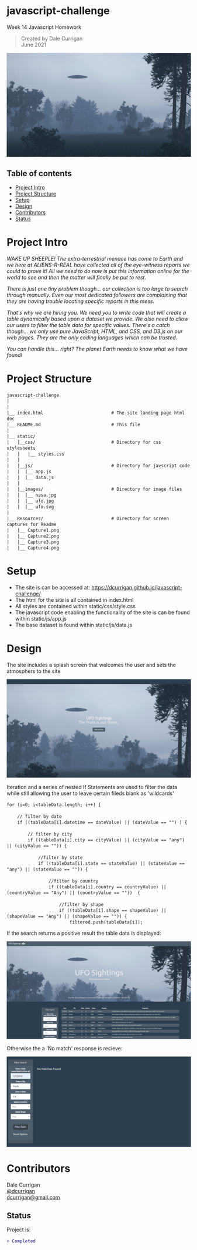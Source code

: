 # javascript-challenge
Week 14 Javascript Homework

> Created by Dale Currigan  
> June 2021  
  
![Javascript](/static/images/ufo.jpg)    

## Table of contents  
* [Project Intro](#Project-Intro)  
* [Project Structure](#Project-Structure)  
* [Setup](#Setup)  
* [Design](#Design)  
* [Contributors](#Contributors)  
* [Status](#Status)  

# Project Intro
*WAKE UP SHEEPLE! The extra-terrestrial menace has come to Earth and we here at ALIENS-R-REAL have collected all of the eye-witness reports we could to prove it! All we need to do now is put this information online for the world to see and then the matter will finally be put to rest.*  
  
*There is just one tiny problem though... our collection is too large to search through manually. Even our most dedicated followers are complaining that they are having trouble locating specific reports in this mess.*  
  
*That's why we are hiring you. We need you to write code that will create a table dynamically based upon a dataset we provide. We also need to allow our users to filter the table data for specific values. There's a catch though... we only use pure JavaScript, HTML, and CSS, and D3.js on our web pages. They are the only coding languages which can be trusted.*  
  
*You can handle this... right? The planet Earth needs to know what we have found!*  
  
  
# Project Structure  
```
javascript-challenge   
|  
|    
|__ index.html                          # The site landing page html doc
|__ README.md                           # This file
|
|__ static/                              
|   |__css/                             # Directory for css stylesheets
|   |   |__ styles.css                              
|   |    
|   |__js/                              # Directory for javscript code
|   |  |__ app.js
|   |  |__ data.js
|   |   
|   |__images/                          # Directory for image files
|   |  |__ nasa.jpg
|   |  |__ ufo.jpg
|   |  |__ ufo.svg
|
|__ Resources/                          # Directory for screen captures for Readme
|   |__ Capture1.png                  
|   |__ Capture2.png           
|   |__ Capture3.png           
|   |__ Capture4.png           

``` 
  
# Setup 
  
* The site is can be accessed at: https://dcurrigan.github.io/javascript-challenge/
* The html for the site is all contained in index.html
* All styles are contained within static/css/style.css
* The javascript code enabling the functionality of the site is can be found within static/js/app.js
* The base dataset is found within static/js/data.js   

# Design 
The site includes a splash screen that welcomes the user and sets the atmosphers to the site 

![Javascript](/resources/Capture2.png)  
  
Iteration and a series of nested If Statements are used to filter the data while still allowing the user to leave certain fileds blank as 'wildcards'  
  
  
```
for (i=0; i<tableData.length; i++) {  
  
    // filter by date   
    if ((tableData[i].datetime == dateValue) || (dateValue == "") ) {  
  
        // filter by city   
        if ((tableData[i].city == cityValue) || (cityValue == "any") || (cityValue == "")) {  
  
            //filter by state  
            if ((tableData[i].state == stateValue) || (stateValue == "any") || (stateValue == "")) {  
  
                //filter by country  
                if ((tableData[i].country == countryValue) || (countryValue == "Any") || (countryValue == ""))  {  
  
                    //filter by shape  
                    if ((tableData[i].shape == shapeValue) || (shapeValue == "Any") || (shapeValue == "")) {  
                        filtered.push(tableData[i]);  
```
  
If the search returns a positive result the table data is displayed:  

![Javascript](/resources/Capture1.png)  
  
Otherwise the a 'No match' response is recieve:  

![Javascript](/resources/Capture4.png)  


 
   
# Contributors  
Dale Currigan  
[@dcurrigan](https://github.com/dcurrigan)  
<dcurrigan@gmail.com>


## Status
Project is: 
````diff 
+ Completed
````

